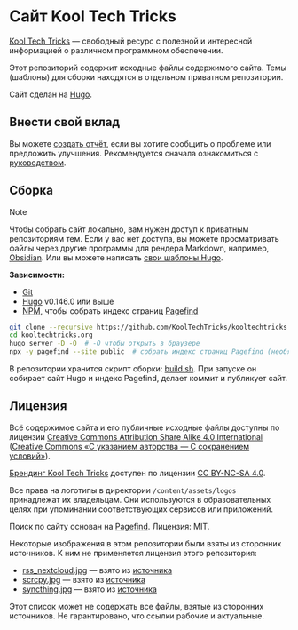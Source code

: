 # Сайт Kool Tech Tricks

[Kool Tech Tricks](https://kooltechtricks.org) — свободный ресурс с полезной и
интересной информацией о различном программном обеспечении.

Этот репозиторий содержит исходные файлы содержимого сайта. Темы (шаблоны) для
сборки находятся в отдельном приватном репозитории.

Сайт сделан на [Hugo](https://gohugo.io).

## Внести свой вклад

Вы можете [создать отчёт], если вы хотите сообщить о проблеме или предложить
улучшения. Рекомендуется сначала ознакомиться с [руководством].

[создать отчёт]: https://github.com/KoolTechTricks/kooltechtricks.org/issues/new
[руководством]: https://docs.kooltechtricks.org

## Сборка

> [!note]
> Чтобы собрать сайт локально, вам нужен доступ к приватным репозиториям тем.
Если у вас нет доступа, вы можете просматривать файлы через другие программы для
рендера Markdown, например, [Obsidian](https://obsidian.md). Или вы можете
написать [свои шаблоны Hugo](https://gohugo.io/documentation).

**Зависимости:**
- [Git](https://git-scm.com/downloads)
- [Hugo](https://gohugo.io/installation) v0.146.0 или выше
- [NPM](https://docs.npmjs.com/downloading-and-installing-node-js-and-npm),
чтобы собрать индекс страниц [Pagefind](https://pagefind.app)

```sh
git clone --recursive https://github.com/KoolTechTricks/kooltechtricks.org # --recursive чтобы клонировать темы
cd kooltechtricks.org
hugo server -D -O  # -O чтобы открыть в браузере
npx -y pagefind --site public  # собрать индекс страниц Pagefind (необязательно)
```

В репозитории хранится скрипт сборки: [build.sh](/build.sh). При запуске он
собирает сайт Hugo и индекс Pagefind, делает коммит и публикует сайт.

## Лицензия

Всё содержимое сайта и его публичные исходные файлы доступны по лицензии
[Creative Commons Attribution Share Alike 4.0 International](https://creativecommons.org/licenses/by-sa/4.0)
([Creative Commons «С указанием авторства — С сохранением условий»](https://creativecommons.org/licenses/by-sa/4.0/deed.ru)).

[Брендинг Kool Tech Tricks] доступен по лицензии [CC BY-NC-SA 4.0].

[Брендинг Kool Tech Tricks]: https://docs.kooltechtricks.org/about/branding
[CC BY-NC-SA 4.0]: https://creativecommons.org/licenses/by-nc-sa/4.0/deed.ru

Все права на логотипы в директории `/content/assets/logos` принадлежат их
владельцам. Они используются в образовательных целях при упоминании
соответствующих сервисов или приложений.

Поиск по сайту основан на [Pagefind](https://github.com/Pagefind/pagefind).
Лицензия: MIT.

Некоторые изображения в этом репозитории были взяты из сторонних источников. К
ним не применяется лицензия этого репозитория:

- [rss_nextcloud.jpg](/content/media/rss_nextcloud.jpg) — взято из
[источника](https://github.com/nextcloud/news/blob/master/screenshots/1.png)
- [scrcpy.jpg](/content/media/scrcpy.jpg) — взято из
[источника](https://github.com/Genymobile/scrcpy)
- [syncthing.jpg](/content/media/syncthing.jpg) — взято из
[источника](https://syncthing.net)

Этот список может не содержать все файлы, взятые из сторонних источников. Не
гарантировано, что ссылки рабочие и актуальные.
